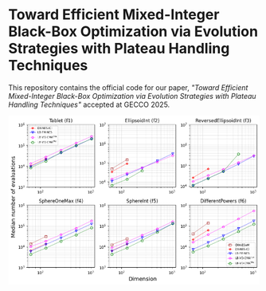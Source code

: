 # Toward Efficient Mixed-Integer Black-Box Optimization via Evolution Strategies with Plateau Handling Techniques
This repository contains the official code for our paper, *"Toward Efficient Mixed-Integer Black-Box Optimization via Evolution Strategies with Plateau Handling Techniques"* accepted at GECCO 2025.

![overview](fig/high_dimension.png)

